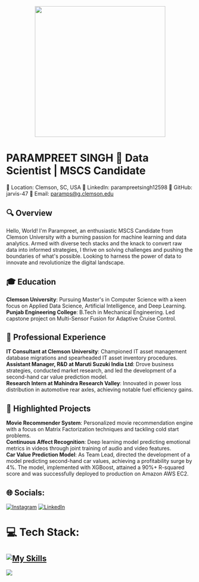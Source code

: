 <div align="center">
  <img src="https://user-images.githubusercontent.com/74038190/240906093-9be4d344-6782-461a-b5a6-32a07bf7b34e.gif" width="350" height="350"/>
</div>

# PARAMPREET SINGH 🚀 Data Scientist | MSCS Candidate
📍 Location: Clemson, SC, USA
🔗 LinkedIn: parampreetsingh12598
💼 GitHub: jarvis-47
📩 Email: paramps@g.clemson.edu

## 🔍 Overview
Hello, World! I'm Parampreet, an enthusiastic MSCS Candidate from Clemson University with a burning passion for machine learning and data analytics. Armed with diverse tech stacks and the knack to convert raw data into informed strategies, I thrive on solving challenges and pushing the boundaries of what's possible. Looking to harness the power of data to innovate and revolutionize the digital landscape.

## 🎓 Education
**Clemson University**: Pursuing Master's in Computer Science with a keen focus on Applied Data Science, Artificial Intelligence, and Deep Learning.<br>
**Punjab Engineering College**: B.Tech in Mechanical Engineering. Led capstone project on Multi-Sensor Fusion for Adaptive Cruise Control.<br>

## 💼 Professional Experience
**IT Consultant at Clemson University**: Championed IT asset management database migrations and spearheaded IT asset inventory procedures.<br>
**Assistant Manager, R&D at Maruti Suzuki India Ltd**: Drove business strategies, conducted market research, and led the development of a second-hand car value prediction model.<br>
**Research Intern at Mahindra Research Valley**: Innovated in power loss distribution in automotive rear axles, achieving notable fuel efficiency gains.

## 🚀 Highlighted Projects
**Movie Recommender System**: Personalized movie recommendation engine with a focus on Matrix Factorization techniques and tackling cold start problems.<br>
**Continuous Affect Recognition**: Deep learning model predicting emotional metrics in videos through joint training of audio and video features.<br>
**Car Value Prediction Model**: As Team Lead, directed the development of a model predicting second-hand car values, achieving a profitability surge by 4%. The model, implemented with XGBoost, attained a 90%+ R-squared score and was successfully deployed to production on Amazon AWS EC2.


## 🌐 Socials:
[![Instagram](https://img.shields.io/badge/Instagram-%23E4405F.svg?logo=Instagram&logoColor=white)](https://instagram.com/_singh_05) [![LinkedIn](https://img.shields.io/badge/LinkedIn-%230077B5.svg?logo=linkedin&logoColor=white)](https://linkedin.com/in/www.linkedin.com/in/parampreetsingh12598) 

# 💻 Tech Stack:
[![My Skills](https://skillicons.dev/icons?i=aws,azure,gcp,docker,matlab,mysql,mongodb,github,py,r,c,git,tensorflow,pytorch,vim,vscode,sqlite)](https://skillicons.dev)
---
[![](https://visitcount.itsvg.in/api?id=jarvis-47&icon=0&color=0)](https://visitcount.itsvg.in)
